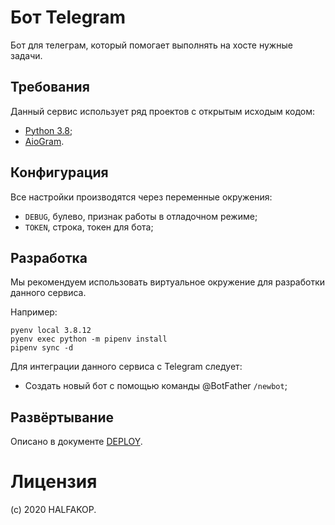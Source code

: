 # Бот Telegram

Бот для телеграм, который помогает выполнять на хосте нужные задачи.

## Требования

Данный сервис использует ряд проектов с открытым исходым кодом:

- [Python 3.8];
- [AioGram].

## Конфигурация

Все настройки производятся через переменные окружения:

 * `DEBUG`, булево, признак работы в отладочном режиме;
 * `TOKEN`, строка, токен для бота;

## Разработка

Мы рекомендуем использовать виртуальное окружение для разработки данного сервиса. 

Например:

    pyenv local 3.8.12
    pyenv exec python -m pipenv install
    pipenv sync -d

Для интеграции данного сервиса с Telegram следует:
* Создать новый бот с помощью команды @BotFather `/newbot`;

## Развёртывание

Описано в документе [DEPLOY](./deploy.md).

# Лицензия

(c) 2020 HALFAKOP.

[aiogram]: <https://docs.aiogram.dev/>
[asyncio]: <https://docs.python.org/3/library/asyncio.html>
[make]: <https://www.gnu.org/software/make/>
[python 3.8]: <https://docs.python.org/3/whatsnew/3.8.html>
